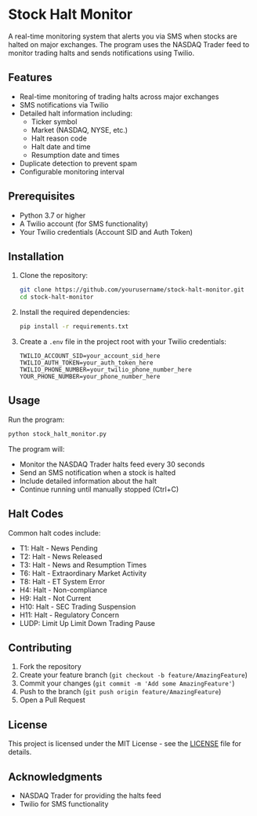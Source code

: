 # Stock Halt Monitor

A real-time monitoring system that alerts you via SMS when stocks are halted on major exchanges. The program uses the NASDAQ Trader feed to monitor trading halts and sends notifications using Twilio.

## Features

- Real-time monitoring of trading halts across major exchanges
- SMS notifications via Twilio
- Detailed halt information including:
  - Ticker symbol
  - Market (NASDAQ, NYSE, etc.)
  - Halt reason code
  - Halt date and time
  - Resumption date and times
- Duplicate detection to prevent spam
- Configurable monitoring interval

## Prerequisites

- Python 3.7 or higher
- A Twilio account (for SMS functionality)
- Your Twilio credentials (Account SID and Auth Token)

## Installation

1. Clone the repository:
   ```bash
   git clone https://github.com/yourusername/stock-halt-monitor.git
   cd stock-halt-monitor
   ```

2. Install the required dependencies:
   ```bash
   pip install -r requirements.txt
   ```

3. Create a `.env` file in the project root with your Twilio credentials:
   ```
   TWILIO_ACCOUNT_SID=your_account_sid_here
   TWILIO_AUTH_TOKEN=your_auth_token_here
   TWILIO_PHONE_NUMBER=your_twilio_phone_number_here
   YOUR_PHONE_NUMBER=your_phone_number_here
   ```

## Usage

Run the program:
```bash
python stock_halt_monitor.py
```

The program will:
- Monitor the NASDAQ Trader halts feed every 30 seconds
- Send an SMS notification when a stock is halted
- Include detailed information about the halt
- Continue running until manually stopped (Ctrl+C)

## Halt Codes

Common halt codes include:
- T1: Halt - News Pending
- T2: Halt - News Released
- T3: Halt - News and Resumption Times
- T6: Halt - Extraordinary Market Activity
- T8: Halt - ET System Error
- H4: Halt - Non-compliance
- H9: Halt - Not Current
- H10: Halt - SEC Trading Suspension
- H11: Halt - Regulatory Concern
- LUDP: Limit Up Limit Down Trading Pause

## Contributing

1. Fork the repository
2. Create your feature branch (`git checkout -b feature/AmazingFeature`)
3. Commit your changes (`git commit -m 'Add some AmazingFeature'`)
4. Push to the branch (`git push origin feature/AmazingFeature`)
5. Open a Pull Request

## License

This project is licensed under the MIT License - see the [LICENSE](LICENSE) file for details.

## Acknowledgments

- NASDAQ Trader for providing the halts feed
- Twilio for SMS functionality 